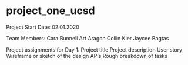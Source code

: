 # project_one_ucsd

Project Start Date: 02.01.2020

Team Members:
Cara Bunnell
Art Aragon
Collin Kier
Jaycee Bagtas

Project assignments for Day 1:
  Project title
  Project description
  User story
  Wireframe or sketch of the design
  APIs
  Rough breakdown of tasks
